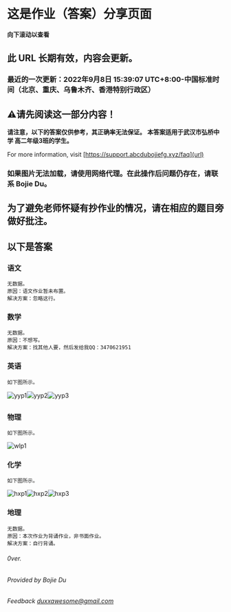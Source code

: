 # 这是作业（答案）分享页面
**向下滚动以查看**
## 此 URL 长期有效，内容会更新。
### 最近的一次更新：2022年9月8日  15:39:07  UTC+8:00-中国标准时间（北京、重庆、乌鲁木齐、香港特别行政区）

## ⚠请先阅读这一部分内容！
**请注意，以下的答案仅供参考，其正确率无法保证。**
**本答案适用于武汉市弘桥中学 高二年级3班的学生。**

For more information, visit   [https://support.abcdubojiefg.xyz/faq](url)

### 如果图片无法加载，请使用网络代理。在此操作后问题仍存在，请联系 Bojie Du。
## 为了避免老师怀疑有抄作业的情况，请在相应的题目旁做好批注。

## 以下是答案
### 语文
    无数据。
    原因：语文作业暂未布置。
    解决方案：忽略这行。
       
### 数学
    无数据。
    原因：不想写。
    解决方案：找其他人要，然后发给我QQ：3470621951
        
### 英语
    如下图所示。
![yyp1](https://user-images.githubusercontent.com/75622599/189057812-2ad9e4d8-015f-41e7-bb16-a5e58ade1f46.png)![yyp2](https://user-images.githubusercontent.com/75622599/189057897-5b39d9d8-5bfa-4e8c-ada1-8064547f1e4d.png)![yyp3](https://user-images.githubusercontent.com/75622599/189057934-77ec0bd7-0d1f-418a-8c76-71a88f37f8b8.png)
     
### 物理
    如下图所示。
![wlp1](https://user-images.githubusercontent.com/75622599/189042914-a79a9621-25ef-4b92-936a-9efd46933a61.png)

### 化学
    如下图所示。
![hxp1](https://user-images.githubusercontent.com/75622599/189036020-fbff2d6a-7a94-4b36-a889-2def8879b809.png)![hxp2](https://user-images.githubusercontent.com/75622599/189036252-8c89d2c2-3246-4dd3-8be7-129d1e0b28d1.png)![hxp3](https://user-images.githubusercontent.com/75622599/189036265-b9f5d445-6339-453a-8557-8fe5f17dfd53.png)
 
### 地理
    无数据。
    原因：本次作业为背诵作业，非书面作业。
    解决方案：自行背诵。

###### 0ver.
###### Provided by Bojie Du
###### Feedback   duxxawesome@gmail.com

